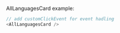 AllLanguagesCard example:

```js
// add customClickEvent for event hadling
<AllLanguagesCard />
```
